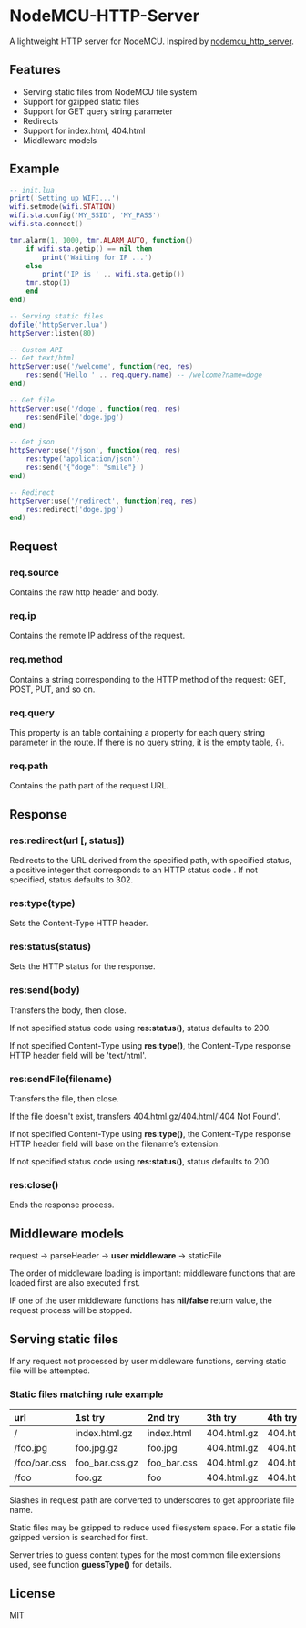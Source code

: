 # NodeMCU-HTTP-Server

A lightweight HTTP server for NodeMCU.
Inspired by [nodemcu_http_server](https://github.com/borischernov/nodemcu_http_server).

## Features

* Serving static files from NodeMCU file system
* Support for gzipped static files
* Support for GET query string parameter
* Redirects
* Support for index.html, 404.html
* Middleware models

## Example

``` lua
-- init.lua
print('Setting up WIFI...')
wifi.setmode(wifi.STATION)
wifi.sta.config('MY_SSID', 'MY_PASS')
wifi.sta.connect()

tmr.alarm(1, 1000, tmr.ALARM_AUTO, function()
	if wifi.sta.getip() == nil then
		print('Waiting for IP ...')
	else
		print('IP is ' .. wifi.sta.getip())
	tmr.stop(1)
	end
end)

-- Serving static files
dofile('httpServer.lua')
httpServer:listen(80)

-- Custom API
-- Get text/html
httpServer:use('/welcome', function(req, res)
	res:send('Hello ' .. req.query.name) -- /welcome?name=doge
end)

-- Get file
httpServer:use('/doge', function(req, res)
	res:sendFile('doge.jpg')
end)

-- Get json
httpServer:use('/json', function(req, res)
	res:type('application/json')
	res:send('{"doge": "smile"}')
end)

-- Redirect
httpServer:use('/redirect', function(req, res)
	res:redirect('doge.jpg')
end)
```



## Request

### req.source

Contains the raw http header and body.

### req.ip

Contains the remote IP address of the request.

### req.method

Contains a string corresponding to the HTTP method of the request: GET, POST, PUT, and so on.

### req.query

This property is an table containing a property for each query string parameter in the route. If there is no query string, it is the empty table, {}.

### req.path

Contains the path part of the request URL.



## Response

### res:redirect(url [, status])

Redirects to the URL derived from the specified path, with specified status, a positive integer that corresponds to an HTTP status code . If not specified, status defaults to 302.

### res:type(type)

Sets the Content-Type HTTP header.

### res:status(status)

Sets the HTTP status for the response. 

### res:send(body)

Transfers the body, then close.

If not specified status code using **res:status()**, status defaults to 200.

If not specified Content-Type using **res:type()**, the Content-Type response HTTP header field will be 'text/html'.

### res:sendFile(filename)

Transfers the file, then close.

If the file doesn't exist, transfers 404.html.gz/404.html/'404 Not Found'.

If not specified Content-Type using **res:type()**, the Content-Type response HTTP header field will base on the filename’s extension.

If not specified status code using **res:status()**, status defaults to 200.

### res:close()

Ends the response process.



## Middleware models
request -> parseHeader -> **user middleware** -> staticFile

The order of middleware loading is important: middleware functions that are loaded first are also executed first.

IF one of the user middleware functions has **nil/false** return value, the request process will be stopped.



## Serving static files

If any request not processed by user middleware functions, serving static file will be attempted.

### Static files matching rule example

| url          | 1st try        | 2nd try     | 3th try     | 4th try  |
| :----------- | :------------- | :---------- | :---------- | :------- |
| /            | index.html.gz  | index.html  | 404.html.gz | 404.html |
| /foo.jpg     | foo.jpg.gz     | foo.jpg     | 404.html.gz | 404.html |
| /foo/bar.css | foo_bar.css.gz | foo_bar.css | 404.html.gz | 404.html |
| /foo         | foo.gz         | foo         | 404.html.gz | 404.html |

Slashes in request path are converted to underscores to get appropriate file name.

Static files may be gzipped to reduce used filesystem space. For a static file gzipped version is searched for first.

Server tries to guess content types for the most common file extensions used, see function **guessType()** for details.



## License

MIT